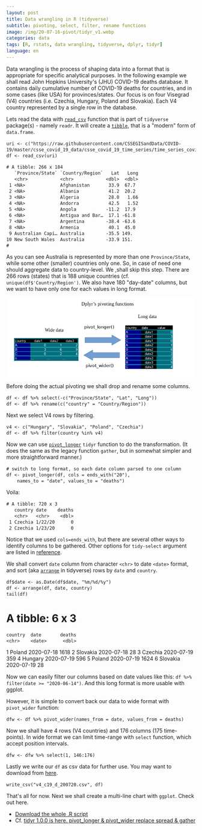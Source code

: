 ```yaml
---
layout: post
title: Data wrangling in R (tidyverse)
subtitle: pivoting, select, filter, rename functions
image: /img/20-07-16-pivot/tidyr_v1.webp
categories: data
tags: [R, rstats, data wrangling, tidyverse, dplyr, tidyr]
language: en
---
```


Data wrangling is the process of shaping data into a format that is appropriate for specific analytical purposes. In the following example we shall read John Hopkins University's (JHU) COVID-19 deaths database. It contains daily cumulative number of COVID-19 deaths for countries, and in some cases (like USA) for provinces/states. Our focus is on four Visegrad (V4) countries (i.e. Czechia, Hungary, Poland and Slovakia). Each V4 country represented by a single row in the database. 

Lets read the data with [`read_csv`](https://readr.tidyverse.org/reference/read_delim.html) function that is part of `tidyverse` package(s) - namely `readr`. It will create a [`tibble`](https://tibble.tidyverse.org/), that is a "modern" form of `data.frame`.

```{r}
uri <- c("https://raw.githubusercontent.com/CSSEGISandData/COVID-19/master/csse_covid_19_data/csse_covid_19_time_series/time_series_covid19_deaths_global.csv")
df <- read_csv(uri)
```
    # A tibble: 266 x 184
       `Province/State` `Country/Region`   Lat   Long
       <chr>            <chr>            <dbl>  <dbl>
     1 <NA>             Afghanistan       33.9  67.7
     2 <NA>             Albania           41.2  20.2
     3 <NA>             Algeria           28.0   1.66
     4 <NA>             Andorra           42.5   1.52
     5 <NA>             Angola           -11.2  17.9
     6 <NA>             Antigua and Bar…  17.1 -61.8
     7 <NA>             Argentina        -38.4 -63.6
     8 <NA>             Armenia           40.1  45.0
     9 Australian Capi… Australia        -35.5 149.
    10 New South Wales  Australia        -33.9 151.
    #
 
As you can see Australia is represented by more than one `Province/State`, while some other (smaller) countries only one. So, in case of need one should aggregate data to country-level. We ,shall skip this step.
There are 266 rows (states) that is 188 unique countries (cf. `unique(df$'Country/Region')`. We also have 180 "day-date" columns, but we want to have only one for each values in long format.

![pivoting.png](/img/20-07-16-pivot/pivoting.png)

Before doing the actual pivoting we shall drop and rename some columns.

```{r}
df <- df %>% select(-c("Province/State", "Lat", "Long"))
df <- df %>% rename(c("country" = "Country/Region"))
```

Next we select V4 rows by filtering.

```{r}
v4 <- c("Hungary", "Slovakia", "Poland", "Czechia")
df <- df %>% filter(country %in% v4)
```
Now we can use [`pivot_longer`](https://tidyr.tidyverse.org/reference/pivot_longer.html) `tidyr` function to do the transformation. (It does the same as the legacy function `gather`, but in somewhat simpler and more straightforward manner.)

```{r}
# switch to long format, so each date column parsed to one column
df <- pivot_longer(df, cols = ends_with("20"),
    names_to = "date", values_to = "deaths")
```

Voila: 

    # A tibble: 720 x 3
       country date    deaths
       <chr>   <chr>    <dbl>
     1 Czechia 1/22/20      0
     2 Czechia 1/23/20      0

Notice that we used `cols=ends_with`, but there are several other ways to identify columns to be gathered. Other options for `tidy-select` argument are listed in [reference](https://tidyselect.r-lib.org/reference/language.html).  

We shall convert `date` column from character ``<chr>`` to date `<date>` format, and sort (aka [`arrange`](https://dplyr.tidyverse.org/reference/arrange.html) in tidyverse) rows by `date` and `country`.

```{r}
df$date <- as.Date(df$date, "%m/%d/%y")
df <- arrange(df, date, country)
tail(df)
```
  # A tibble: 6 x 3
    country  date       deaths
    <chr>    <date>      <dbl>
  1 Poland   2020-07-18   1618
  2 Slovakia 2020-07-18     28
  3 Czechia  2020-07-19    359
  4 Hungary  2020-07-19    596
  5 Poland   2020-07-19   1624
  6 Slovakia 2020-07-19     28
>
Now we can easily filter our columns based on date values like this: `df %>% filter(date >= "2020-06-14")`. And this long format is more usable with ggplot. 

However, it is simple to convert back our data to wide format with `pivot_wider` function:

```{r}
dfw <- df %>% pivot_wider(names_from = date, values_from = deaths)
```

Now we shall have 4 rows (V4 countries) and 176 columns (175 time-points). In wide format we can limit time-range with `select` function, which accept position intervals.   

```{r}
dfw <- dfw %>% select(1, 146:176)
```
Lastly we write our `df` as csv data for further use. You may want to download from [here](etc/v4_c19_d_200720.csv).

```{r}
write_csv("v4_c19_d_200720.csv", df) 
```

That's all for now. Next we shall create a multi-line chart with `ggplot`. Check out here.

* [Download the whole .R script](/img/20-07-16-pivot/pivot.R)
* Cf. [tidyr 1.0.0 is here. pivot_longer & pivot_wider replace spread & gather](https://cmdlinetips.com/2019/09/pivot_longer-and-pivot_wider-in-tidyr/)

